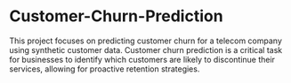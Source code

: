 # Customer-Churn-Prediction
This project focuses on predicting customer churn for a telecom company using synthetic customer data. Customer churn prediction is a critical task for businesses to identify which customers are likely to discontinue their services, allowing for proactive retention strategies.
